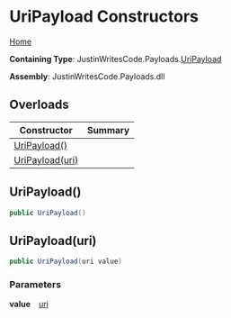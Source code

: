 # UriPayload Constructors

[Home](../../../README.md)

**Containing Type**: JustinWritesCode\.Payloads\.[UriPayload](../README.md)

**Assembly**: JustinWritesCode\.Payloads\.dll

## Overloads

| Constructor | Summary |
| ----------- | ------- |
| [UriPayload()](#663982421) | |
| [UriPayload(uri)](#1941191889) | |

<a id="663982421"></a>

## UriPayload\(\) 

```csharp
public UriPayload()
```

<a id="1941191889"></a>

## UriPayload\(uri\) 

```csharp
public UriPayload(uri value)
```

### Parameters

**value** &ensp; [uri](https://docs.microsoft.com/en-us/dotnet/api/system.uri)